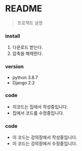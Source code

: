 # README
> 프로젝트 설명

### install
1. 다운로드 받는다.
2. 압축을 해제한다.

### version
- python 3.8.7
- Django 2.2

### code
- 이코드는 집에서 작성중입니다.
- 집에서 코드를 수정중입니다.

### code
- 이 코드는 강의장에서 작성중입니다.
- 이 코드는 강의장에서 수정중입니다.